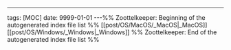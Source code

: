 ---
tags: [MOC]
date: 9999-01-01
---%% Zoottelkeeper: Beginning of the autogenerated index file list  %%
 [[post/OS/MacOS/_MacOS|_MacOS]]
 [[post/OS/Windows/_Windows|_Windows]]
%% Zoottelkeeper: End of the autogenerated index file list  %%
